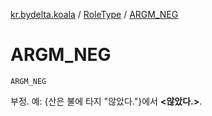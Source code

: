 [kr.bydelta.koala](../index.md) / [RoleType](index.md) / [ARGM_NEG](./-a-r-g-m_-n-e-g.md)

# ARGM_NEG

`ARGM_NEG`

부정. 예: {산은 불에 타지 "않았다."}에서 **&lt;않았다.&gt;**.


